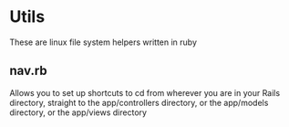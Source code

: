 Utils
=====

These are linux file system helpers written in ruby

nav.rb
------

Allows you to set up shortcuts to cd from wherever you are in your Rails directory, straight to the app/controllers directory, or the app/models directory, or the app/views directory


